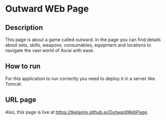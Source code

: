 # Outward WEb Page

## Description

This page is about a game called outward. In the page you can find details about  sets, skills, weapons, consumables, equipment and locations to navigate the vast world of Aurai with ease.

## How to run

For this application to run correctly you need to deploy it in a server like Tomcat. 

## URL page

Also, this page is live at https://tkelamis.github.io/OutwardWebPage.